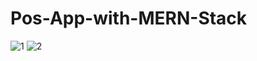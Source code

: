 # Pos-App-with-MERN-Stack

![1](https://user-images.githubusercontent.com/24496846/225181119-8321a1f8-9f09-436b-9e55-b160cab0851f.png)
![2](https://user-images.githubusercontent.com/24496846/225181120-f490f293-608f-4120-95fd-5f8399a28690.png)
